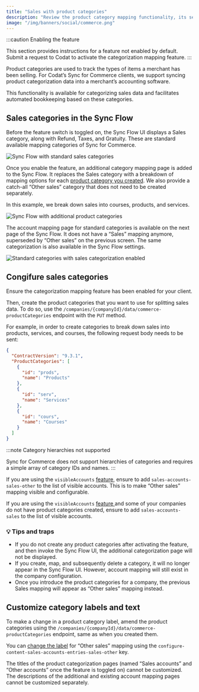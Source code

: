```yaml
---
title: "Sales with product categories"
description: "Review the product category mapping functionality, its setup, and maintenance"
image: "/img/banners/social/commerce.png"
---
```


:::caution Enabling the feature

This section provides instructions for a feature not enabled by default. Submit a request to Codat to activate the categorization mapping feature.
:::

Product categories are used to track the types of items a merchant has been selling. For Codat’s Sync for Commerce clients, we support syncing product categorization data into a merchant’s accounting software.

This functionality is available for categorizing sales data and facilitates automated bookkeeping based on these categories.

## Sales categories in the Sync Flow

Before the feature switch is toggled on, the Sync Flow UI displays a Sales category, along with Refund, Taxes, and Gratuity. These are standard available mapping categories of Sync for Commerce.

<img
  src="/img/old/983ceb0-34c49797-e20b-43b1-9047-578a81dceb78.png"
  alt="Sync Flow with standard sales categories"
/>

Once you enable the feature, an additional category mapping page is added to the Sync Flow. It replaces the Sales category with a breakdown of mapping options for each [product category you created](/commerce/learn/sfc-sales-product-categories#congifure-sales-categories). We also provide a catch-all “Other sales” category that does not need to be created separately.

In this example, we break down sales into courses, products, and services.

<img
  src="/img/old/7c4f5c0-c68df5c3-4a6f-4cfa-9ca0-b3473fb2a318.png"
  alt="Sync Flow with additional product categories"
/>

The account mapping page for standard categories is available on the next page of the Sync Flow. It does not have a “Sales” mapping anymore, superseded by “Other sales” on the previous screen. The same categorization is also available in the Sync Flow settings.

<img
  src="/img/old/f774a48-7eb40aee-9370-4222-8300-1f33a6210c73.png"
  alt="Standard categories with sales categorization enabled"
/>

## Congifure sales categories

Ensure the categorization mapping feature has been enabled for your client.

Then, create the product categories that you want to use for splitting sales data. To do so, use the `/companies/{companyId}/data/commerce-productCategories` endpoint with the `PUT` method.

For example, in order to create categories to break down sales into products, services, and courses, the following request body needs to be sent:

```json
{
  "ContractVersion": "9.3.1",
  "ProductCategories": [
    {
      "id": "prods",
      "name": "Products"
    },
    {
      "id": "serv",
      "name": "Services"
    },
    {
      "id": "cours",
      "name": "Courses"
    }
  ]
}
```

:::note Category hierarchies not supported

Sync for Commerce does not support hierarchies of categories and requires a simple array of category IDs and names.
:::

If you are using the `visibleAccounts` [feature](/commerce/build/customizing-the-sync-configuration-flow#how-to-change-the-visibility-of-feature-categories-accounts), ensure to add `sales-accounts-sales-other` to the list of visible accounts. This is to make “Other sales” mapping visible and configurable.

If you are using the `visibleAccounts` [feature ](/commerce/build/customizing-the-sync-configuration-flow#how-to-change-the-visibility-of-feature-categories-accounts) and some of your companies do not have product categories created, ensure to add `sales-accounts-sales` to the list of visible accounts.

### 💡 Tips and traps

- If you do not create any product categories after activating the feature, and then invoke the Sync Flow UI, the additional categorization page will not be displayed.
- If you create, map, and subsequently delete a category, it will no longer appear in the Sync Flow UI. However, account mapping will still exist in the company configuration.
- Once you introduce the product categories for a company, the previous Sales mapping will appear as “Other sales” mapping instead.

## Customize category labels and text

To make a change in a product category label, amend the product categories using the `/companies/{companyId}/data/commerce-productCategories` endpoint, same as when you created them.

You can [change the label](/commerce/build/customizing-the-sync-configuration-flow#sales-feature-categories) for “Other sales” mapping using the `configure-content-sales-accounts-entries-sales-other` key.

The titles of the product categorization pages (named “Sales accounts” and “Other accounts” once the feature is toggled on) cannot be customized. The descriptions of the additional and existing account mapping pages cannot be customized separately.
